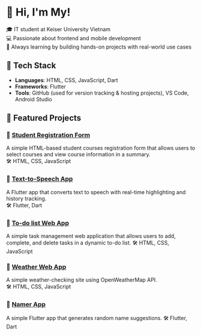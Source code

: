 # 👋 Hi, I'm My!

🎓 IT student at Keiser University Vietnam  
💻 Passionate about frontend and mobile development  
🌱 Always learning by building hands-on projects with real-world use cases

## 🔧 Tech Stack
- **Languages**: HTML, CSS, JavaScript, Dart
- **Frameworks**: Flutter
- **Tools**: GitHub (used for version tracking & hosting projects), VS Code, Android Studio

## 🚀 Featured Projects

### 📌 [Student Registration Form](https://github.com/maimy-portfolio/student-registration-form)
A simple HTML-based student courses registration form that allows users to select courses and view course information in a summary.  
🛠️ HTML, CSS, JavaScript

### 📌 [Text-to-Speech App](https://github.com/maimy-portfolio/text-to-speech-app)
A Flutter app that converts text to speech with real-time highlighting and history tracking.  
🛠️ Flutter, Dart

### 📌 [To-do list Web App](https://github.com/maimy-portfolio/To-do-list-web-app)
A simple task management web application that allows users to add, complete, and delete tasks in a dynamic to-do list. 
🛠️ HTML, CSS, JavaScript

### 📌 [Weather Web App](https://github.com/maimy-portfolio/Weather-web-app)
A simple weather-checking site using OpenWeatherMap API.  
🛠️ HTML, CSS, JavaScript

### 📌 [Namer App](https://github.com/maimy-portfolio/namer_app)
A simple Flutter app that generates random name suggestions. 
🛠️ Flutter, Dart

